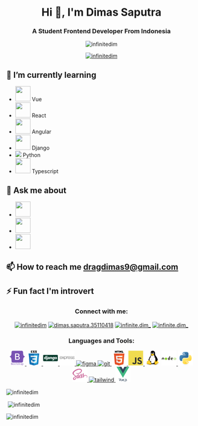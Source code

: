 <h1 align="center">Hi 👋, I'm Dimas Saputra</h1>

<h3 align="center">A Student Frontend Developer From Indonesia</h3>

<p align="center"> <img src="https://komarev.com/ghpvc/?username=infinitedim&label=Profile%20views&color=0e75b6&style=flat" alt="infinitedim" /> </p>

<p align="center"> <a href="https://github.com/ryo-ma/github-profile-trophy"><img src="https://github-profile-trophy.vercel.app/?username=infinitedim" alt="infinitedim" /></a> </p>

## 🌱 I’m currently learning 
- <img src="https://cdn.worldvectorlogo.com/logos/vue-9.svg" width="40px" height="40px"> Vue
- <img src="https://cdn.worldvectorlogo.com/logos/react-2.svg" width="40px" height="40px"> React
- <img src="https://cdn.worldvectorlogo.com/logos/angular-icon-1.svg" width="40px" height="40px"> Angular
- <img src="https://cdn.worldvectorlogo.com/logos/django-community.svg" width="40px" height="40px"> Django
- <img src="https://cdn.worldvectorlogo.com/logos/python-package-index-1.svg" width="px" height="40px"> Python
- <img src="https://cdn.worldvectorlogo.com/logos/typescript.svg" width="40px" height="40px"> Typescript

## 💬 Ask me about 
- <img src="https://cdn.worldvectorlogo.com/logos/html-1.svg" width="40px" height="40px">
- <img src="https://cdn.worldvectorlogo.com/logos/css-3.svg" width="40px" height="40px">
- <img src="https://cdn.worldvectorlogo.com/logos/javascript-1.svg" width="40px" height="40px">

## 📫 How to reach me **dragdimas9@gmail.com**

## ⚡ Fun fact **I'm introvert**

<h3 align="center">Connect with me:</h3>
<p align="center">
<a href="https://linkedin.com/in/infinitedim" target="blank"><img align="center" src="https://raw.githubusercontent.com/rahuldkjain/github-profile-readme-generator/master/src/images/icons/Social/linked-in-alt.svg" alt="infinitedim" height="30" width="40" /></a>
<a href="https://fb.com/dimas.saputra.35110418" target="blank"><img align="center" src="https://raw.githubusercontent.com/rahuldkjain/github-profile-readme-generator/master/src/images/icons/Social/facebook.svg" alt="dimas.saputra.35110418" height="30" width="40" /></a>
<a href="https://www.hackerrank.com/infinite.dim_" target="blank"><img align="center" src="https://raw.githubusercontent.com/rahuldkjain/github-profile-readme-generator/master/src/images/icons/Social/hackerrank.svg" alt="infinite.dim_" height="30" width="40" /></a>
<a href="https://instagram.com/infinite.dim_" target="blank"><img align="center" src="https://raw.githubusercontent.com/rahuldkjain/github-profile-readme-generator/master/src/images/icons/Social/instagram.svg" alt="infinite.dim_" height="30" width="40" /></a>
</p>

<h3 align="center">Languages and Tools:</h3>
<p align="center"> <a href="https://getbootstrap.com" target="_blank" rel="noreferrer"> <img src="https://raw.githubusercontent.com/devicons/devicon/master/icons/bootstrap/bootstrap-plain-wordmark.svg" alt="bootstrap" width="40" height="40"/> </a> <a href="https://www.w3schools.com/css/" target="_blank" rel="noreferrer"> <img src="https://raw.githubusercontent.com/devicons/devicon/master/icons/css3/css3-original-wordmark.svg" alt="css3" width="40" height="40"/> </a> <a href="https://www.djangoproject.com/" target="_blank" rel="noreferrer"> <img src="https://raw.githubusercontent.com/devicons/devicon/master/icons/django/django-original.svg" alt="django" width="40" height="40"/> </a> <a href="https://expressjs.com" target="_blank" rel="noreferrer"> <img src="https://raw.githubusercontent.com/devicons/devicon/master/icons/express/express-original-wordmark.svg" alt="express" width="40" height="40"/> </a> <a href="https://www.figma.com/" target="_blank" rel="noreferrer"> <img src="https://www.vectorlogo.zone/logos/figma/figma-icon.svg" alt="figma" width="40" height="40"/> </a> <a href="https://git-scm.com/" target="_blank" rel="noreferrer"> <img src="https://www.vectorlogo.zone/logos/git-scm/git-scm-icon.svg" alt="git" width="40" height="40"/> </a> <a href="https://www.w3.org/html/" target="_blank" rel="noreferrer"> <img src="https://raw.githubusercontent.com/devicons/devicon/master/icons/html5/html5-original-wordmark.svg" alt="html5" width="40" height="40"/> </a> <a href="https://developer.mozilla.org/en-US/docs/Web/JavaScript" target="_blank" rel="noreferrer"> <img src="https://raw.githubusercontent.com/devicons/devicon/master/icons/javascript/javascript-original.svg" alt="javascript" width="40" height="40"/> </a> <a href="https://www.linux.org/" target="_blank" rel="noreferrer"> <img src="https://raw.githubusercontent.com/devicons/devicon/master/icons/linux/linux-original.svg" alt="linux" width="40" height="40"/></a> <a href="https://nodejs.org" target="_blank" rel="noreferrer"> <img src="https://raw.githubusercontent.com/devicons/devicon/master/icons/nodejs/nodejs-original-wordmark.svg" alt="nodejs" width="40" height="40"/> </a> <a href="https://www.python.org" target="_blank" rel="noreferrer"> <img src="https://raw.githubusercontent.com/devicons/devicon/master/icons/python/python-original.svg" alt="python" width="40" height="40"/> </a> <a href="https://sass-lang.com" target="_blank" rel="noreferrer"> <img src="https://raw.githubusercontent.com/devicons/devicon/master/icons/sass/sass-original.svg" alt="sass" width="40" height="40"/> </a> <a href="https://tailwindcss.com/" target="_blank" rel="noreferrer"> <img src="https://www.vectorlogo.zone/logos/tailwindcss/tailwindcss-icon.svg" alt="tailwind" width="40" height="40"/> </a> <a href="https://vuejs.org/" target="_blank" rel="noreferrer"> <img src="https://raw.githubusercontent.com/devicons/devicon/master/icons/vuejs/vuejs-original-wordmark.svg" alt="vuejs" width="40" height="40"/> </a> </p>

<p><img align="center" src="https://github-readme-stats.vercel.app/api/top-langs?username=infinitedim&show_icons=true&locale=en&layout=compact" alt="infinitedim" /></p>

<p>&nbsp;<img align="center" src="https://github-readme-stats.vercel.app/api?username=infinitedim&show_icons=true&locale=en" alt="infinitedim" /></p>

<p><img align="center" src="https://github-readme-streak-stats.herokuapp.com/?user=infinitedim&" alt="infinitedim" /></p>





